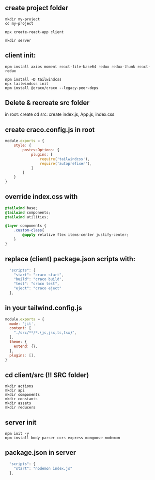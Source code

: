 ## create project folder

```
mkdir my-project
cd my-project
```

```
npx create-react-app client
```

```
mkdir server
```

## client init:
```
npm install axios moment react-file-base64 redux redux-thunk react-redux

npm install -D tailwindcss
npx tailwindcss init
npm install @craco/craco --legacy-peer-deps
```
## Delete & recreate src folder
in root: create
cd src: create index.js, App.js, index.css


## create craco.config.js in root

```js
module.exports = {
    style: {
        postcssOptions: {
            plugins: [
                require('tailwindcss'),
                require('autoprefixer'),
            ]
        }
    }
}
```

## override index.css with 
```css
@tailwind base;
@tailwind components;
@tailwind utilities;

@layer components {
    .custom-class{
        @apply relative flex items-center justify-center;
    }
}
```

## replace (client) package.json scripts with:

```js
  "scripts": {
    "start": "craco start",
    "build": "craco build",
    "test": "craco test",
    "eject": "craco eject"
  },
```

## in your tailwind.config.js

```js
module.exports = {
  mode: 'jit',
  content: [
    "./src/**/*.{js,jsx,ts,tsx}",
  ],
  theme: {
    extend: {},
  },
  plugins: [],
}

```
## cd client/src (!! SRC folder)
```
mkdir actions
mkdir api
mkdir components
mkdir constants
mkdir assets
mkdir reducers
```



## server init
```
npm init -y
npm install body-parser cors express mongoose nodemon       
```

## package.json in server
```js
  "scripts": {
    "start": "nodemon index.js"
  },
  ```
